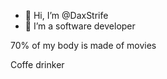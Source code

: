 - 👋 Hi, I’m @DaxStrife
- 👀 I’m a software developer

70% of my body is made of movies

Coffe drinker
<!---
DaxStrife/DaxStrife is a ✨ special ✨ repository because its `README.md` (this file) appears on your GitHub profile.
You can click the Preview link to take a look at your changes.
--->
